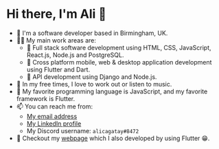 # Hi there, I'm Ali 👋

- 🔭 I'm a software developer based in Birmingham, UK.
- 👨‍💻 My main work areas are:
    - 📡 Full stack software development using HTML, CSS, JavaScript, React.js, Node.js and PostgreSQL.
    - 📱 Cross platform mobile, web & desktop application development using Flutter and Dart.
    - 💎 API development using Django and Node.js.
- 👯 In my free times, I love to work out or listen to music.
- 🤔 My favorite programming language is JavaScript, and my favorite framework is Flutter.
- 📫 You can reach me from:
    - [My email address](mailto:aliccagatay@gmail.com)
    - [My LinkedIn profile](https://www.linkedin.com/in/alicagatay)
    - My Discord username: `alicagatay#8472`
- 👀 Checkout my [webpage](https://alicagatay.github.io/#/) which I also developed by using Flutter 😁.
